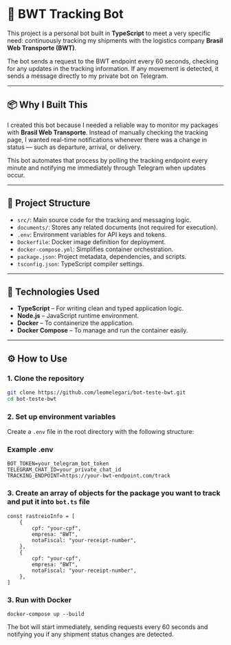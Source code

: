 # 🤖 BWT Tracking Bot

This project is a personal bot built in **TypeScript** to meet a very specific need: continuously tracking my shipments with the logistics company **Brasil Web Transporte (BWT)**.  

The bot sends a request to the BWT endpoint every 60 seconds, checking for any updates in the tracking information. If any movement is detected, it sends a message directly to my private bot on Telegram.

---

## 📦 Why I Built This

I created this bot because I needed a reliable way to monitor my packages with **Brasil Web Transporte**. Instead of manually checking the tracking page, I wanted real-time notifications whenever there was a change in status — such as departure, arrival, or delivery.

This bot automates that process by polling the tracking endpoint every minute and notifying me immediately through Telegram when updates occur.

---

## 📁 Project Structure

- `src/`: Main source code for the tracking and messaging logic.
- `documents/`: Stores any related documents (not required for execution).
- `.env`: Environment variables for API keys and tokens.
- `Dockerfile`: Docker image definition for deployment.
- `docker-compose.yml`: Simplifies container orchestration.
- `package.json`: Project metadata, dependencies, and scripts.
- `tsconfig.json`: TypeScript compiler settings.

---

## 🚀 Technologies Used

- **TypeScript** – For writing clean and typed application logic.
- **Node.js** – JavaScript runtime environment.
- **Docker** – To containerize the application.
- **Docker Compose** – To manage and run the container easily.

---

## ⚙️ How to Use

### 1. Clone the repository

```bash
git clone https://github.com/leomelegari/bot-teste-bwt.git
cd bot-teste-bwt
```
### 2. Set up environment variables
Create a ```.env``` file in the root directory with the following structure:
### Example .env
```
BOT_TOKEN=your_telegram_bot_token
TELEGRAM_CHAT_ID=your_private_chat_id
TRACKING_ENDPOINT=https://your-bwt-endpoint.com/track
```
### 3. Create an array of objects for the package you want to track and put it into ```bot.ts``` file
```
const rastreioInfo = [
    {
        cpf: "your-cpf",
        empresa: "BWT",
        notaFiscal: "your-receipt-number",
    },
    {
        cpf: "your-cpf",
        empresa: "BWT",
        notaFiscal: "your-receipt-number",
    },
]
```

### 3. Run with Docker

```docker-compose up --build```

The bot will start immediately, sending requests every 60 seconds and notifying you if any shipment status changes are detected.